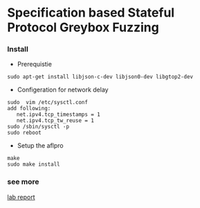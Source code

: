 
# Specification based Stateful Protocol Greybox Fuzzing #
 

### Install ###
* Prerequistie
>>
    sudo apt-get install libjson-c-dev libjson0-dev libgtop2-dev

* Configeration for network delay
>>
    sudo  vim /etc/sysctl.conf
    add following:
       net.ipv4.tcp_timestamps = 1
       net.ipv4.tcp_tw_reuse = 1
    sudo /sbin/sysctl -p
    sudo reboot

* Setup the aflpro
>>
    make
    sudo make install
    
### see more
[lab report](./实验报告.md)
